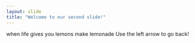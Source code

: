 ```yaml
---
layout: slide
title: "Welcome to our second slide!"
---
```

when life gives you lemons make lemonade 
Use the left arrow to go back!
